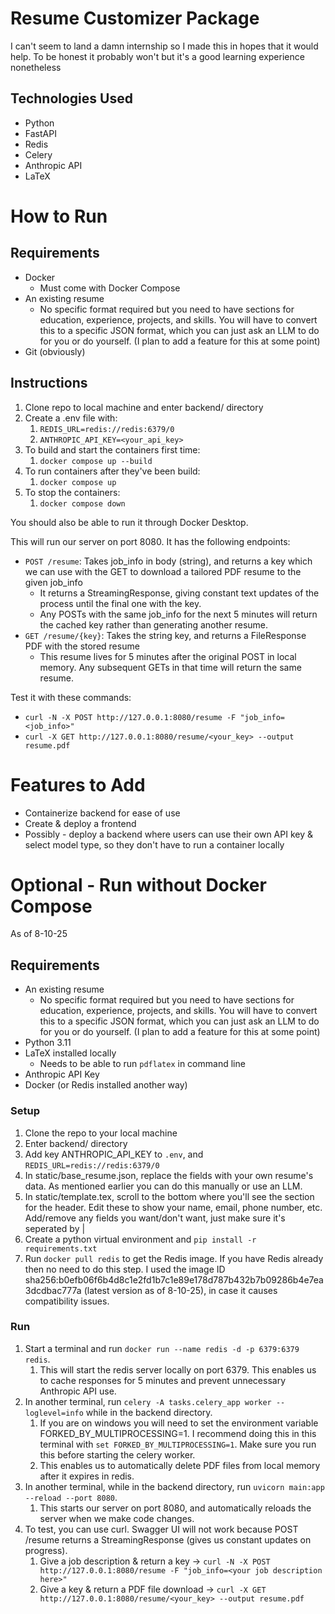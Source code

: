 # Resume Customizer Package

I can't seem to land a damn internship so I made this in hopes that it would help. To be honest it probably won't but it's a good learning experience nonetheless

## Technologies Used

- Python
- FastAPI
- Redis
- Celery
- Anthropic API
- LaTeX


# How to Run

## Requirements

- Docker
  - Must come with Docker Compose
- An existing resume
  - No specific format required but you need to have sections for education, experience, projects, and skills. You will have to convert this to a specific JSON format, which you can just ask an LLM to do for you or do yourself. (I plan to add a feature for this at some point)
- Git (obviously)


## Instructions

1. Clone repo to local machine and enter backend/ directory
2. Create a .env file with:
   1. `REDIS_URL=redis://redis:6379/0`
   2. `ANTHROPIC_API_KEY=<your_api_key>`
3. To build and start the containers first time:
   1. `docker compose up --build`
4. To run containers after they've been build:
   1. `docker compose up`
5. To stop the containers:
   1. `docker compose down`

You should also be able to run it through Docker Desktop.


This will run our server on port 8080. It has the following endpoints:

- `POST /resume`: Takes job_info in body (string), and returns a key which we can use with the GET to download a tailored PDF resume to the given job_info
  - It returns a StreamingResponse, giving constant text updates of the process until the final one with the key.
  - Any POSTs with the same job_info for the next 5 minutes will return the cached key rather than generating another resume.
- `GET /resume/{key}`: Takes the string key, and returns a FileResponse PDF with the stored resume
  - This resume lives for 5 minutes after the original POST in local memory. Any subsequent GETs in that time will return the same resume.


Test it with these commands:

- `curl -N -X POST http://127.0.0.1:8080/resume -F "job_info=<job_info>"`
- `curl -X GET http://127.0.0.1:8080/resume/<your_key> --output resume.pdf`


# Features to Add

- Containerize backend for ease of use
- Create & deploy a frontend
- Possibly - deploy a backend where users can use their own API key & select model type, so they don't have to run a container locally



# Optional - Run without Docker Compose

As of 8-10-25

## Requirements

- An existing resume
  - No specific format required but you need to have sections for education, experience, projects, and skills. You will have to convert this to a specific JSON format, which you can just ask an LLM to do for you or do yourself. (I plan to add a feature for this at some point)
- Python 3.11
- LaTeX installed locally
  - Needs to be able to run `pdflatex` in command line
- Anthropic API Key
- Docker (or Redis installed another way)


### Setup

1. Clone the repo to your local machine
2. Enter backend/ directory
3. Add key ANTHROPIC_API_KEY to `.env`, and `REDIS_URL=redis://redis:6379/0`
4. In static/base_resume.json, replace the fields with your own resume's data. As mentioned earlier you can do this manually or use an LLM.
5. In static/template.tex, scroll to the bottom where you'll see the section for the header. Edit these to show your name, email, phone number, etc. Add/remove any fields you want/don't want, just make sure it's seperated by $|$
6. Create a python virtual environment and `pip install -r requirements.txt`
7. Run `docker pull redis` to get the Redis image. If you have Redis already then no need to do this step. I used the image ID sha256:b0efb06f6b4d8c1e2fd1b7c1e89e178d787b432b7b09286b4e7ea3dcdbac777a (latest version as of 8-10-25), in case it causes compatibility issues.

### Run

1. Start a terminal and run `docker run --name redis -d -p 6379:6379 redis`. 
   1. This will start the redis server locally on port 6379. This enables us to cache responses for 5 minutes and prevent unnecessary Anthropic API use.
2. In another terminal, run `celery -A tasks.celery_app worker --loglevel=info` while in the backend directory.
   1.  If you are on windows you will need to set the environment variable FORKED_BY_MULTIPROCESSING=1. I recommend doing this in this terminal with `set FORKED_BY_MULTIPROCESSING=1`. Make sure you run this before starting the celery worker.
   2.  This enables us to automatically delete PDF files from local memory after it expires in redis.
3. In another terminal, while in the backend directory, run `uvicorn main:app --reload --port 8080`. 
   1. This starts our server on port 8080, and automatically reloads the server when we make code changes.
4. To test, you can use curl. Swagger UI will not work because POST /resume returns a StreamingResponse (gives us constant updates on progress).
   1. Give a job description & return a key -> `curl -N -X POST http://127.0.0.1:8080/resume -F "job_info=<your job description here>"`
   2. Give a key & return a PDF file download -> `curl -X GET http://127.0.0.1:8080/resume/<your_key> --output resume.pdf`
